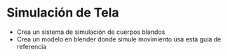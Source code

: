 # Simulación de Tela
- Crea un sistema de simulación de cuerpos blandos
- Crea un modelo en blender donde simule movimiento usa esta guía de referencia
